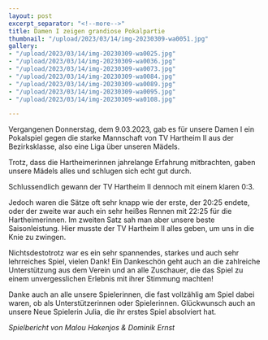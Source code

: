 ```yaml
---
layout: post
excerpt_separator: "<!--more-->"
title: Damen I zeigen grandiose Pokalpartie
thumbnail: "/upload/2023/03/14/img-20230309-wa0051.jpg"
gallery:
- "/upload/2023/03/14/img-20230309-wa0025.jpg"
- "/upload/2023/03/14/img-20230309-wa0036.jpg"
- "/upload/2023/03/14/img-20230309-wa0073.jpg"
- "/upload/2023/03/14/img-20230309-wa0084.jpg"
- "/upload/2023/03/14/img-20230309-wa0089.jpg"
- "/upload/2023/03/14/img-20230309-wa0095.jpg"
- "/upload/2023/03/14/img-20230309-wa0108.jpg"

---
```

Vergangenen Donnerstag, dem 9.03.2023, gab es für unsere Damen I ein Pokalspiel gegen die starke Mannschaft von TV Hartheim II aus der Bezirksklasse, also eine Liga über unseren Mädels.

Trotz, dass die Hartheimerinnen jahrelange Erfahrung mitbrachten, gaben unsere Mädels alles und schlugen sich echt gut durch.

Schlussendlich gewann der TV Hartheim II dennoch mit einem klaren 0:3.

Jedoch waren die Sätze oft sehr knapp wie der erste, der 20:25 endete, oder der zweite war auch ein sehr heißes Rennen mit 22:25 für die Hartheimerinnen. Im zweiten Satz sah man aber unsere beste Saisonleistung. Hier musste der TV Hartheim II alles geben, um uns in die Knie zu zwingen.

Nichtsdestotrotz war es ein sehr spannendes, starkes und auch sehr lehrreiches Spiel, vielen Dank! Ein Dankeschön geht auch an die zahlreiche Unterstützung aus dem Verein und an alle Zuschauer, die das Spiel zu einem unvergesslichen Erlebnis mit ihrer Stimmung machten!

Danke auch an alle unsere Spielerinnen, die fast vollzählig am Spiel dabei waren, ob als Unterstützerinnen oder Spielerinnen. Glückwunsch auch an unsere Neue Spielerin Julia, die ihr erstes Spiel absolviert hat.

_Spielbericht von Malou Hakenjos & Dominik Ernst_